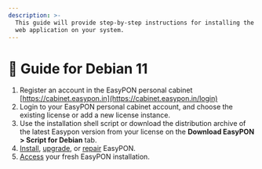 ```yaml
---
description: >-
  This guide will provide step-by-step instructions for installing the EasyPON
  web application on your system.
---
```


# 🍥 Guide for Debian 11

1. Register an account in the EasyPON personal cabinet [https://cabinet.easypon.in](https://cabinet.easypon.in/login)
2. Login to your EasyPON personal cabinet account, and choose the existing license or add a new license instance.
3. Use the installation shell script or download the distribution archive of the latest Easypon version from your license on the **Download EasyPON > Script for Debian** tab.
4. [Install](install-easypon.md), [upgrade](upgrade-easypon.md), or [repair](repair-easypon-installation.md) EasyPON.&#x20;
5. [Access](accessing-easypon.md) your fresh EasyPON installation.

